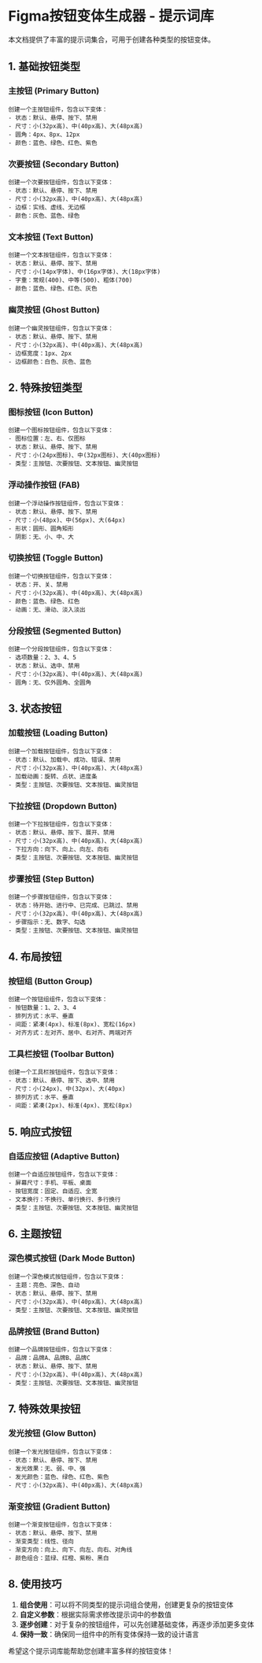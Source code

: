 # Figma按钮变体生成器 - 提示词库

本文档提供了丰富的提示词集合，可用于创建各种类型的按钮变体。

## 1. 基础按钮类型

### 主按钮 (Primary Button)
```
创建一个主按钮组件，包含以下变体：
- 状态：默认、悬停、按下、禁用
- 尺寸：小(32px高)、中(40px高)、大(48px高)
- 圆角：4px、8px、12px
- 颜色：蓝色、绿色、红色、紫色
```

### 次要按钮 (Secondary Button)
```
创建一个次要按钮组件，包含以下变体：
- 状态：默认、悬停、按下、禁用
- 尺寸：小(32px高)、中(40px高)、大(48px高)
- 边框：实线、虚线、无边框
- 颜色：灰色、蓝色、绿色
```

### 文本按钮 (Text Button)
```
创建一个文本按钮组件，包含以下变体：
- 状态：默认、悬停、按下、禁用
- 尺寸：小(14px字体)、中(16px字体)、大(18px字体)
- 字重：常规(400)、中等(500)、粗体(700)
- 颜色：蓝色、绿色、红色、灰色
```

### 幽灵按钮 (Ghost Button)
```
创建一个幽灵按钮组件，包含以下变体：
- 状态：默认、悬停、按下、禁用
- 尺寸：小(32px高)、中(40px高)、大(48px高)
- 边框宽度：1px、2px
- 边框颜色：白色、灰色、蓝色
```

## 2. 特殊按钮类型

### 图标按钮 (Icon Button)
```
创建一个图标按钮组件，包含以下变体：
- 图标位置：左、右、仅图标
- 状态：默认、悬停、按下、禁用
- 尺寸：小(24px图标)、中(32px图标)、大(40px图标)
- 类型：主按钮、次要按钮、文本按钮、幽灵按钮
```

### 浮动操作按钮 (FAB)
```
创建一个浮动操作按钮组件，包含以下变体：
- 状态：默认、悬停、按下、禁用
- 尺寸：小(48px)、中(56px)、大(64px)
- 形状：圆形、圆角矩形
- 阴影：无、小、中、大
```

### 切换按钮 (Toggle Button)
```
创建一个切换按钮组件，包含以下变体：
- 状态：开、关、禁用
- 尺寸：小(32px高)、中(40px高)、大(48px高)
- 颜色：蓝色、绿色、红色
- 动画：无、滑动、淡入淡出
```

### 分段按钮 (Segmented Button)
```
创建一个分段按钮组件，包含以下变体：
- 选项数量：2、3、4、5
- 状态：默认、选中、禁用
- 尺寸：小(32px高)、中(40px高)、大(48px高)
- 圆角：无、仅外圆角、全圆角
```

## 3. 状态按钮

### 加载按钮 (Loading Button)
```
创建一个加载按钮组件，包含以下变体：
- 状态：默认、加载中、成功、错误、禁用
- 尺寸：小(32px高)、中(40px高)、大(48px高)
- 加载动画：旋转、点状、进度条
- 类型：主按钮、次要按钮、文本按钮、幽灵按钮
```

### 下拉按钮 (Dropdown Button)
```
创建一个下拉按钮组件，包含以下变体：
- 状态：默认、悬停、按下、展开、禁用
- 尺寸：小(32px高)、中(40px高)、大(48px高)
- 下拉方向：向下、向上、向左、向右
- 类型：主按钮、次要按钮、文本按钮、幽灵按钮
```

### 步骤按钮 (Step Button)
```
创建一个步骤按钮组件，包含以下变体：
- 状态：待开始、进行中、已完成、已跳过、禁用
- 尺寸：小(32px高)、中(40px高)、大(48px高)
- 步骤指示：无、数字、勾选
- 类型：主按钮、次要按钮、文本按钮、幽灵按钮
```

## 4. 布局按钮

### 按钮组 (Button Group)
```
创建一个按钮组组件，包含以下变体：
- 按钮数量：1、2、3、4
- 排列方式：水平、垂直
- 间距：紧凑(4px)、标准(8px)、宽松(16px)
- 对齐方式：左对齐、居中、右对齐、两端对齐
```

### 工具栏按钮 (Toolbar Button)
```
创建一个工具栏按钮组件，包含以下变体：
- 状态：默认、悬停、按下、选中、禁用
- 尺寸：小(24px)、中(32px)、大(40px)
- 排列方式：水平、垂直
- 间距：紧凑(2px)、标准(4px)、宽松(8px)
```

## 5. 响应式按钮

### 自适应按钮 (Adaptive Button)
```
创建一个自适应按钮组件，包含以下变体：
- 屏幕尺寸：手机、平板、桌面
- 按钮宽度：固定、自适应、全宽
- 文本换行：不换行、单行换行、多行换行
- 类型：主按钮、次要按钮、文本按钮、幽灵按钮
```

## 6. 主题按钮

### 深色模式按钮 (Dark Mode Button)
```
创建一个深色模式按钮组件，包含以下变体：
- 主题：亮色、深色、自动
- 状态：默认、悬停、按下、禁用
- 尺寸：小(32px高)、中(40px高)、大(48px高)
- 类型：主按钮、次要按钮、文本按钮、幽灵按钮
```

### 品牌按钮 (Brand Button)
```
创建一个品牌按钮组件，包含以下变体：
- 品牌：品牌A、品牌B、品牌C
- 状态：默认、悬停、按下、禁用
- 尺寸：小(32px高)、中(40px高)、大(48px高)
- 类型：主按钮、次要按钮、文本按钮、幽灵按钮
```

## 7. 特殊效果按钮

### 发光按钮 (Glow Button)
```
创建一个发光按钮组件，包含以下变体：
- 状态：默认、悬停、按下、禁用
- 发光效果：无、弱、中、强
- 发光颜色：蓝色、绿色、红色、紫色
- 尺寸：小(32px高)、中(40px高)、大(48px高)
```

### 渐变按钮 (Gradient Button)
```
创建一个渐变按钮组件，包含以下变体：
- 状态：默认、悬停、按下、禁用
- 渐变类型：线性、径向
- 渐变方向：向上、向下、向左、向右、对角线
- 颜色组合：蓝绿、红橙、紫粉、黑白
```

## 8. 使用技巧

1. **组合使用**：可以将不同类型的提示词组合使用，创建更复杂的按钮变体
2. **自定义参数**：根据实际需求修改提示词中的参数值
3. **逐步创建**：对于复杂的按钮组件，可以先创建基础变体，再逐步添加更多变体
4. **保持一致**：确保同一组件中的所有变体保持一致的设计语言

希望这个提示词库能帮助您创建丰富多样的按钮变体！
